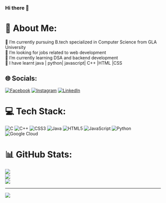 ### Hi there 👋

<!--
**Chhaya7817/Chhaya7817** is a ✨ _special_ ✨ repository because its `README.md` (this file) appears on your GitHub profile.

Here are some ideas to get you started:

- 🔭 I’m currently working on ...
- 🌱 I’m currently learning ...
- 👯 I’m looking to collaborate on ...
- 🤔 I’m looking for help with ...
- 💬 Ask me about ...
- 📫 How to reach me: ...
- 😄 Pronouns: ...
- ⚡ Fun fact: ...
-->
# 💫 About Me:
🔭 I’m currently pursuing B.tech specialized in Computer Science from GLA University<br>🤝 I’m looking for jobs related to web development <br>🌱 I’m currently learning DSA and backend development<br>💬 I have learnt java | python| javascript| C++ |HTML |CSS<br>


## 🌐 Socials:
[![Facebook](https://img.shields.io/badge/Facebook-%231877F2.svg?logo=Facebook&logoColor=white)](https://facebook.com/chhaya.chaudhary.5496683) [![Instagram](https://img.shields.io/badge/Instagram-%23E4405F.svg?logo=Instagram&logoColor=white)](https://instagram.com/chhaya_chaudhary_2000) [![LinkedIn](https://img.shields.io/badge/LinkedIn-%230077B5.svg?logo=linkedin&logoColor=white)](https://linkedin.com/in/chhaya-chaudhary) 

# 💻 Tech Stack:
![C](https://img.shields.io/badge/c-%2300599C.svg?style=for-the-badge&logo=c&logoColor=white) ![C++](https://img.shields.io/badge/c++-%2300599C.svg?style=for-the-badge&logo=c%2B%2B&logoColor=white) ![CSS3](https://img.shields.io/badge/css3-%231572B6.svg?style=for-the-badge&logo=css3&logoColor=white) ![Java](https://img.shields.io/badge/java-%23ED8B00.svg?style=for-the-badge&logo=java&logoColor=white) ![HTML5](https://img.shields.io/badge/html5-%23E34F26.svg?style=for-the-badge&logo=html5&logoColor=white) ![JavaScript](https://img.shields.io/badge/javascript-%23323330.svg?style=for-the-badge&logo=javascript&logoColor=%23F7DF1E) ![Python](https://img.shields.io/badge/python-3670A0?style=for-the-badge&logo=python&logoColor=ffdd54) ![Google Cloud](https://img.shields.io/badge/Google%20Cloud-%234285F4.svg?style=for-the-badge&logo=google-cloud&logoColor=white)
# 📊 GitHub Stats:
![](https://github-readme-stats.vercel.app/api?username=Chhaya7817&theme=dark&hide_border=false&include_all_commits=false&count_private=false)<br/>
![](https://github-readme-streak-stats.herokuapp.com/?user=Chhaya7817&theme=dark&hide_border=false)<br/>
![](https://github-readme-stats.vercel.app/api/top-langs/?username=Chhaya7817&theme=dark&hide_border=false&include_all_commits=false&count_private=false&layout=compact)

---
[![](https://visitcount.itsvg.in/api?id=Chhaya7817&icon=0&color=0)](https://visitcount.itsvg.in)

<!-- Proudly created with GPRM ( https://gprm.itsvg.in ) -->
